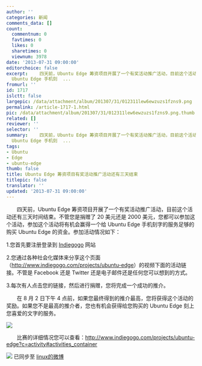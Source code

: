 ```yaml
---
author: ''
categories: 新闻
comments_data: []
count:
  commentnum: 0
  favtimes: 0
  likes: 0
  sharetimes: 0
  viewnum: 3978
date: '2013-07-31 09:00:00'
editorchoice: false
excerpt: 　　四天前，Ubuntu Edge 筹资项目开展了一个有奖活动推广活动，目前这个活动还有三天时间结束。不管您是捐赠了 20 美元还是 2000 美元，您都可以参加这个活动，参加这个活动将有机会赢得一个给
  Ubuntu Edge 手机刻  ...
fromurl: ''
id: 1717
islctt: false
largepic: /data/attachment/album/201307/31/012311lew6ewzuzs1fzns9.png
permalink: /article-1717-1.html
pic: /data/attachment/album/201307/31/012311lew6ewzuzs1fzns9.png.thumb.jpg
related: []
reviewer: ''
selector: ''
summary: 　　四天前，Ubuntu Edge 筹资项目开展了一个有奖活动推广活动，目前这个活动还有三天时间结束。不管您是捐赠了 20 美元还是 2000 美元，您都可以参加这个活动，参加这个活动将有机会赢得一个给
  Ubuntu Edge 手机刻  ...
tags:
- Ubuntu
- Edge
- ubuntu-edge
thumb: false
title: Ubuntu Edge 筹资项目有奖活动推广活动还有三天结束
titlepic: false
translator: ''
updated: '2013-07-31 09:00:00'
---
```


　　四天前，Ubuntu Edge 筹资项目开展了一个有奖活动推广活动，目前这个活动还有三天时间结束。不管您是捐赠了 20 美元还是 2000 美元，您都可以参加这个活动，参加这个活动将有机会赢得一个给 Ubuntu Edge 手机刻字的服务足够的购买 Ubuntu Edge 的资金。参加活动情况如下：


1.您首先要注册登录到 [Indiegogo](http://www.indiegogo.com/) 网站


2.您通过各种社会化媒体来分享这个页面（<http://www.indiegogo.com/projects/ubuntu-edge>）的视频下面的活动链接。不管是 Facebook 还是 Twitter 还是电子邮件还是任何您可以想到的方式。


3.每次有人点击您的链接，然后进行捐赠，您将完成一个成功的推介。


　　在 8 月 2 日下午 4 点前，如果您最终得到的推介最高，您将获得这个活动的奖励。如果您不是最高的推介者，您也有机会获得给您购买的 Ubuntu Edge 刻上您喜爱的文字的服务。


![](/data/attachment/album/201307/31/012311lew6ewzuzs1fzns9.png)


　　比赛的详细情况您可以查看：<http://www.indiegogo.com/projects/ubuntu-edge?c=activity#activities_container>


![](https://img.linux.net.cn/xwb/images/bgimg/icon_logo.png) 已同步至 [linux的微博](http://weibo.com/1772191555/A2xlwyjII)